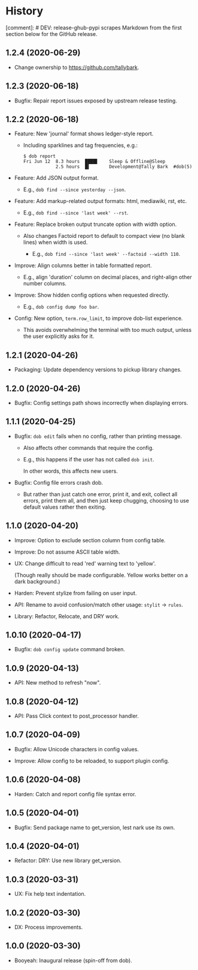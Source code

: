 # History

[comment]: # DEV: release-ghub-pypi scrapes Markdown from the first section below for the GitHub release.

## 1.2.4 (2020-06-29)

- Change ownership to https://github.com/tallybark.

## 1.2.3 (2020-06-18)

- Bugfix: Repair report issues exposed by upstream release testing.

## 1.2.2 (2020-06-18)

- Feature: New 'journal' format shows ledger-style report.

  - Including sparklines and tag frequencies, e.g.:

      ```shell
      $ dob report
      Fri Jun 12  8.3 hours  ████▌    Sleep & Offline@Sleep
                  2.5 hours  █▍       Development@Tally Bark  #dob(5)
      ```

- Feature: Add JSON output format.

  - E.g., `dob find --since yesterday --json`.

- Feature: Add markup-related output formats: html, mediawiki, rst, etc.

  - E.g., `dob find --since 'last week' --rst`.

- Feature: Replace broken output truncate option with width option.

  - Also changes Factoid report to default to compact view (no blank
    lines) when width is used.

    - E.g., `dob find --since 'last week' --factoid --width 110`.

- Improve: Align columns better in table formatted report.

  - E.g., align 'duration' column on decimal places, and right-align
    other number columns.

- Improve: Show hidden config options when requested directly.

  - E.g., `dob config dump foo bar`.

- Config: New option, `term.row_limit`, to improve dob-list experience.

  - This avoids overwhelming the terminal with too much output, unless
    the user explicitly asks for it.

## 1.2.1 (2020-04-26)

- Packaging: Update dependency versions to pickup library changes.

## 1.2.0 (2020-04-26)

- Bugfix: Config settings path shows incorrectly when displaying errors.

## 1.1.1 (2020-04-25)

- Bugfix: `dob edit` fails when no config, rather than printing message.

  - Also affects other commands that require the config.

  - E.g., this happens if the user has not called `dob init`.

    In other words, this affects new users.

- Bugfix: Config file errors crash dob.

  - But rather than just catch one error, print it, and exit,
    collect all errors, print them all, and then just keep chugging,
    choosing to use default values rather then exiting.

## 1.1.0 (2020-04-20)

- Improve: Option to exclude section column from config table.

- Improve: Do not assume ASCII table width.

- UX: Change difficult to read 'red' warning text to 'yellow'.

  (Though really should be made configurable. Yellow works
  better on a dark background.)

- Harden: Prevent stylize from failing on user input.

- API: Rename to avoid confusion/match other usage: `stylit` → `rules`.

- Library: Refactor, Relocate, and DRY work.

## 1.0.10 (2020-04-17)

- Bugfix: `dob config update` command broken.

## 1.0.9 (2020-04-13)

- API: New method to refresh "now".

## 1.0.8 (2020-04-12)

- API: Pass Click context to post_processor handler.

## 1.0.7 (2020-04-09)

- Bugfix: Allow Unicode characters in config values.

- Improve: Allow config to be reloaded, to support plugin config.

## 1.0.6 (2020-04-08)

- Harden: Catch and report config file syntax error.

## 1.0.5 (2020-04-01)

- Bugfix: Send package name to get_version, lest nark use its own.

## 1.0.4 (2020-04-01)

- Refactor: DRY: Use new library get_version.

## 1.0.3 (2020-03-31)

- UX: Fix help text indentation.

## 1.0.2 (2020-03-30)

- DX: Process improvements.

## 1.0.0 (2020-03-30)

- Booyeah: Inaugural release (spin-off from dob).


